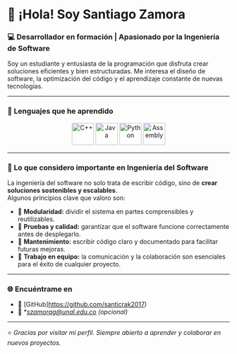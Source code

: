 # 👋 ¡Hola! Soy **Santiago Zamora**

### 💻 Desarrollador en formación | Apasionado por la Ingeniería de Software

Soy un estudiante y entusiasta de la programación que disfruta crear soluciones eficientes y bien estructuradas. Me interesa el diseño de software, la optimización del código y el aprendizaje constante de nuevas tecnologías.

---

### 🚀 Lenguajes que he aprendido

<p align="center">
  <img src="https://cdn.jsdelivr.net/gh/devicons/devicon/icons/cplusplus/cplusplus-original.svg" width="50" height="50" alt="C++" />
  <img src="https://cdn.jsdelivr.net/gh/devicons/devicon/icons/java/java-original.svg" width="50" height="50" alt="Java" />
  <img src="https://cdn.jsdelivr.net/gh/devicons/devicon/icons/python/python-original.svg" width="50" height="50" alt="Python" />
  <img src="https://cdn.jsdelivr.net/gh/devicons/devicon/icons/assembly/assembly-original.svg" width="50" height="50" alt="Assembly" />
</p>

---

### 🧠 Lo que considero importante en Ingeniería del Software

La ingeniería del software no solo trata de escribir código, sino de **crear soluciones sostenibles y escalables**.  
Algunos principios clave que valoro son:

- 🧩 **Modularidad:** dividir el sistema en partes comprensibles y reutilizables.  
- 🧪 **Pruebas y calidad:** garantizar que el software funcione correctamente antes de desplegarlo.  
- 🔄 **Mantenimiento:** escribir código claro y documentado para facilitar futuras mejoras.  
- 🤝 **Trabajo en equipo:** la comunicación y la colaboración son esenciales para el éxito de cualquier proyecto.  


---

### 🌐 Encuéntrame en
- 💼 [GitHub]https://github.com/santicrak2017)
- 📧 **szamorag@unal.edu.co* *(opcional)*

---

⭐ *Gracias por visitar mi perfil. Siempre abierto a aprender y colaborar en nuevos proyectos.*
